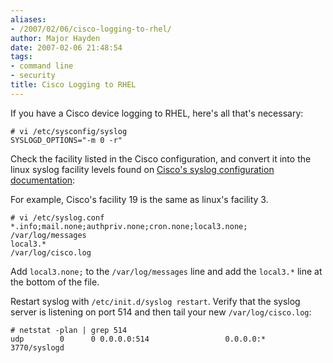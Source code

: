 ```yaml
---
aliases:
- /2007/02/06/cisco-logging-to-rhel/
author: Major Hayden
date: 2007-02-06 21:48:54
tags:
- command line
- security
title: Cisco Logging to RHEL
---
```


If you have a Cisco device logging to RHEL, here's all that's necessary:

```
# vi /etc/sysconfig/syslog
SYSLOGD_OPTIONS="-m 0 -r"
```

Check the facility listed in the Cisco configuration, and convert it into the linux syslog facility levels found on [Cisco's syslog configuration documentation][1]:

For example, Cisco's facility 19 is the same as linux's facility 3.

```
# vi /etc/syslog.conf
*.info;mail.none;authpriv.none;cron.none;local3.none;   /var/log/messages
local3.*                                                /var/log/cisco.log
```

Add `local3.none;` to the `/var/log/messages` line and add the `local3.*` line at the bottom of the file.

Restart syslog with `/etc/init.d/syslog restart`. Verify that the syslog server is listening on port 514 and then tail your new `/var/log/cisco.log`:

```
# netstat -plan | grep 514
udp        0      0 0.0.0.0:514                 0.0.0.0:*          3770/syslogd
```

 [1]: http://www.cisco.com/en/US/products/hw/vpndevc/ps2030/products_tech_note09186a0080094030.shtml
